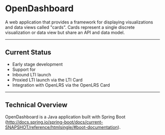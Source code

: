 OpenDashboard
============================
A web application that provides a framework for displaying visualizations and data views called "cards". Cards represent a single discrete visualization or data view but share an API and data model.
*************************************************************************************
Current Status
----------------
* Early stage development
* Support for
 * Inbound LTI launch
 * Proxied LTI launch via the LTI Card
 * Integration with OpenLRS via the OpenLRS Card
 
*************************************************************************************
## Technical Overview
OpenDashboard is a Java application built with Spring Boot (http://docs.spring.io/spring-boot/docs/current-SNAPSHOT/reference/htmlsingle/#boot-documentation).



